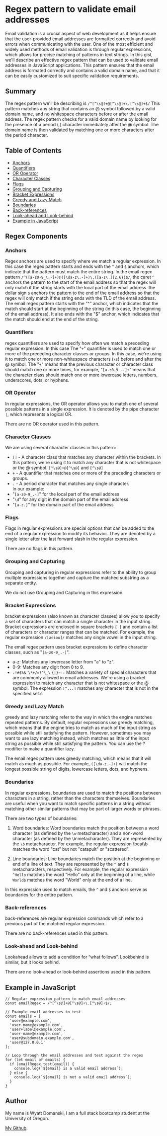 # Regex pattern to validate email addresses

Email validation is a crucial aspect of web development as it helps ensure that the user-provided email addresses are formatted correctly and avoid errors when communicating with the user. One of the most efficient and widely used methods of email validation is through regular expressions, which allows for precise matching of patterns in text strings. In this gist, we'll describe an effective regex pattern that can be used to validate email addresses in JavaScript applications. This pattern ensures that the email address is formated correctly and contains a valid domain name, and that it can be easily customized to suit specific validation requirements.

## Summary

The regex pattern we'll be describing is `/^[^\s@]+@[^\s@]+\.[^\s@]+$/` This pattern matches any string that contains an @ symbol followed by a valid domain name, and no whitespace characters before or after the email address. The regex pattern checks for a valid domain name by looking for the presence of a period (.) character immediately after the @ symbol. The domain name is then validated by matching one or more characters after the period character.

## Table of Contents

- [Anchors](#anchors)
- [Quantifiers](#quantifiers)
- [OR Operator](#or-operator)
- [Character Classes](#character-classes)
- [Flags](#flags)
- [Grouping and Capturing](#grouping-and-capturing)
- [Bracket Expressions](#bracket-expressions)
- [Greedy and Lazy Match](#greedy-and-lazy-match)
- [Boundaries](#boundaries)
- [Back-references](#back-references)
- [Look-ahead and Look-behind](#look-ahead-and-look-behind)
- [Example in JavaScript](#example-in-javascript)

## Regex Components

### Anchors

Regex anchors are used to specify where we match a regular expression. In this case
the regex pattern starts and ends with the `^` and `$` anchors, which indicate that the pattern must match the entire string.
In the email regex pattern `/^([a-z0-9_\.-]+)@([\da-z\.-]+)\.([a-z\.]{2,6})$/`, the caret `^` anchors the pattern to the start of the email address so that the regex will only match if the string starts with the local part of the email address.
the dollar sign `$` anchors the pattern to the end of the email address so that the regex will only match if the string ends with the TLD of the email address.
The email regex pattern starts with the "^" anchor, which indicates that the match should start at the beginning of the string (in this case, the beginning of the email address). It also ends with the "$" anchor, which indicates that the match should end at the end of the string.

### Quantifiers

regex quantifiers are used to specify how often we match a preceding regular expression.
In this case
The "`+`" quantifier is used to match one or more of the preceding character classes or groups. In this case, we're using it to match one or more non-whitespace characters (`\s`) before and after the @ symbol.
The "`+`" means that the previous character or character class should match one or more times, for example, "`[a-z0-9_.-]+`" means that the character class should match one or more lowercase letters, numbers, underscores, dots, or hyphens.

### OR Operator

In regular expressions, the OR operator allows you to match one of several possible patterns in a single expression. It is denoted by the pipe character `|`, which represents a logical OR.

There are no OR operator used in this pattern.

### Character Classes

We are using several character classes in this pattern:

- `[]` - A character class that matches any character within the brackets. In this pattern, we're using it to match any character that is not whitespace or the @ symbol.
  `[^\s@]+@[^\s@]` and `[^\s@]`
- `+` - A quantifier that matches one or more of the preceding characters or groups.
- `.` - A period character that matches any single character.
  <br>
  In our example:
- "`[a-z0-9_.-]`" for the local part of the email address
- "`\d`" for any digit in the domain part of the email address
- "`[a-z.]`" for the domain part of the email address

### Flags

Flags in regular expressions are special options that can be added to the end of a regular expression to modify its behavior. They are denoted by a single letter after the last forward slash in the regular expression.

There are no flags in this pattern.

### Grouping and Capturing

Grouping and capturing in regular expressions refer to the ability to group multiple expressions together and capture the matched substring as a separate entity.

We do not use Grouping and Capturing in this expression.

### Bracket Expressions

bracket expressions (also known as character classes) allow you to specify a set of characters that can match a single character in the input string. Bracket expressions are enclosed in square brackets `[ ]` and contain a list of characters or character ranges that can be matched.
For example, the regular expression `/[aeiou]/` matches any single vowel in the input string.

The email regex pattern uses bracket expressions to define character classes, such as "`[a-z0-9_.-]`".

- a-z: Matches any lowercase letter from "a" to "z".
- 0-9: Matches any digit from 0 to 9.
- `.!#$%&'\*+/=?^\_\` `{|}~-:` Matches a variety of special characters that are commonly allowed in email addresses.
  We're using a bracket expression to match any character that is not whitespace or the @ symbol. The expression `[^...]` matches any character that is not in the specified set.s

### Greedy and Lazy Match

greedy and lazy matching refer to the way in which the engine matches repeated patterns.
By default, regular expressions use greedy matching, which means that the engine tries to match as much of the input string as possible while still satisfying the pattern.
However, sometimes you may want to use lazy matching instead, which matches as little of the input string as possible while still satisfying the pattern. You can use the ? modifier to make a quantifier lazy.

The email regex pattern uses greedy matching, which means that it will match as much as possible. For example, `([\da-z.-]+)` will match the longest possible string of digits, lowercase letters, dots, and hyphens.

### Boundaries

In regular expressions, boundaries are used to match the positions between characters in a string, rather than the characters themselves. Boundaries are useful when you want to match specific patterns in a string without matching other similar patterns that may be part of larger words or phrases.

There are two types of boundaries:

1. Word boundaries: Word boundaries match the position between a word character (as defined by the `\w` metacharacter) and a non-word character (as defined by the `\W` metacharacter). They are represented by the `\b` metacharacter. For example, the regular expression \bcat\b matches the word "cat" but not "catapult" or "scattered".

2. Line boundaries: Line boundaries match the position at the beginning or end of a line of text. They are represented by the `^` and `$` metacharacters, respectively. For example, the regular expression `^Hello` matches the word "Hello" only at the beginning of a line, while `World$` matches the word "World" only at the end of a line.

In this expression used to match emails, the `^` and `$` anchors serve as boundaries for the entire pattern.

### Back-references

back-references are regular expression commands which refer to a previous part of the matched regular expression.

There are no back-references used in this pattern.

### Look-ahead and Look-behind

Lookahead allows to add a condition for “what follows”. Lookbehind is similar, but it looks behind.

There are no look-ahead or look-behind assertions used in this pattern.

## Example in JavaScript

```
// Regular expression pattern to match email addresses
const emailRegex = /^[^\s@]+@[^\s@]+\.[^\s@]+$/;

// Example email addresses to test
const emails = [
  'user@example.com',
  'user.name@example.com',
  'user+label@example.com',
  'user-name@example.com',
  'user@subdomain.example.com',
  'user@127.0.0.1'
];

// Loop through the email addresses and test against the regex
for (let email of emails) {
  if (emailRegex.test(email)) {
    console.log(`${email} is a valid email address`);
  } else {
    console.log(`${email} is not a valid email address`);
  }
}
```

<!-- ![Alt](/Dev/assets/email-regex.png "Title") -->

## Author

My name is Wyatt Domanski, I am a full stack bootcamp student at the University of Oregon.

[My Github](https://github.com/wyamet "Github").
